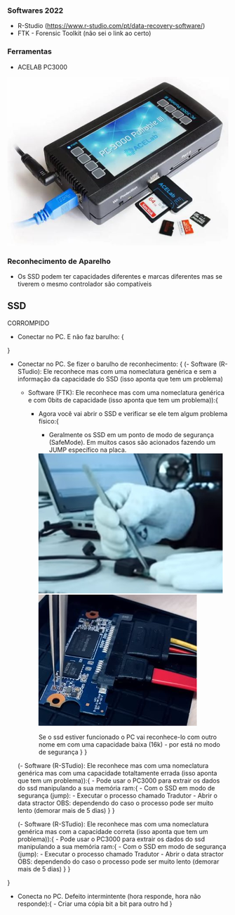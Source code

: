 ### Softwares 2022 
- R-Studio (https://www.r-studio.com/pt/data-recovery-software/)
- FTK - Forensic Toolkit (não sei o link ao certo)

### Ferramentas
- ACELAB PC3000 
<img src=".assets/pc3000portable.JPG">

### Reconhecimento de Aparelho
- Os SSD podem ter capacidades diferentes e marcas diferentes mas se tiverem o mesmo controlador são compatíveis


## SSD

CORROMPIDO

- Conectar no PC. E não faz barulho: {

}

- Conectar no PC. Se fizer o barulho de reconhecimento: {
    (- Software (R-STudio): Ele reconhece mas com uma nomeclatura genérica e sem a  informação da capacidade do SSD (isso aponta que tem um problema)
    - Software (FTK):  Ele reconhece mas com uma nomeclatura genérica e com 0bits de capacidade (isso aponta que tem um problema)):{
        - Agora você vai abrir o SSD e verificar se ele tem algum problema físico:{
            - Geralmente os SSD em um ponto de modo de segurança (SafeMode). Em muitos casos são acionados fazendo um JUMP específico na placa.
            <img src="./.assets/curto no ssd para safe mode.jpg">
            
            <img src="./.assets/modo seguro.JPG">
            
            Se o ssd estiver funcionado o PC vai reconhece-lo com outro nome em com uma capacidade baixa (16k) - por está no modo de segurança
        }
    }
    
    (- Software (R-STudio): Ele reconhece mas com uma nomeclatura genérica mas com uma capacidade totaltamente errada (isso aponta que tem um problema)):{
        - Pode usar o PC3000 para extrair os dados do ssd manipulando a sua memória ram:{
            - Com o SSD em modo de segurança (jump): 
                - Executar o processo chamado Tradutor
                - Abrir o data stractor
                OBS: dependendo do caso o processo pode ser muito lento (demorar mais de 5 dias)
        }
    }
    
    
    (- Software (R-STudio): Ele reconhece mas com uma nomeclatura genérica mas com a capacidade correta (isso aponta que tem um problema)):{
        - Pode usar o PC3000 para extrair os dados do ssd manipulando a sua memória ram:{
            - Com o SSD em modo de segurança (jump): 
                - Executar o processo chamado Tradutor
                - Abrir o data stractor
                OBS: dependendo do caso o processo pode ser muito lento (demorar mais de 5 dias)
        }
    }
    
}

- Conecta no PC. Defeito intermintente (hora responde, hora não responde):{
    	- Criar uma cópia bit a bit para outro hd
}

